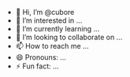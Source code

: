 - 👋 Hi, I’m @cubore
- 👀 I’m interested in ...
- 🌱 I’m currently learning ...
- 💞️ I’m looking to collaborate on ...
- 📫 How to reach me ...
- 😄 Pronouns: ...
- ⚡ Fun fact: ...

<!---
cubore/cubore is a ✨ special ✨ repository because its `README.md` (this file) appears on your GitHub profile.
You can click the Preview link to take a look at your changes.
--->
